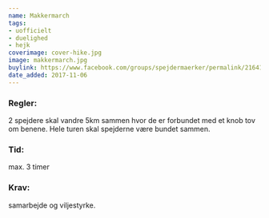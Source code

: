 ```yaml
---
name: Makkermarch
tags:
- uofficielt
- duelighed
- hejk
coverimage: cover-hike.jpg
image: makkermarch.jpg
buylink: https://www.facebook.com/groups/spejdermaerker/permalink/2164119093820128/
date_added: 2017-11-06
---
```

### Regler:
2 spejdere skal vandre 5km sammen hvor de er forbundet med et knob tov om benene. Hele turen skal spejderne være bundet sammen.

### Tid:
max. 3 timer

### Krav:
samarbejde og viljestyrke.

